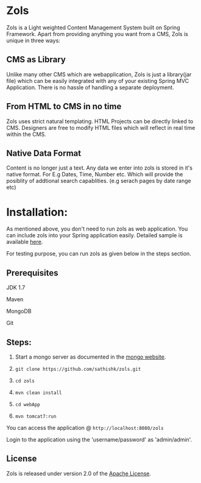 Zols
====

Zols is a Light weighted Content Management System built on Spring Framework. Apart from providing anything you want from a CMS, Zols is unique in three ways:

## CMS as Library
Unlike many other CMS which are webapplication, Zols is just a library(jar file) which can be easily integrated with any of your existing Spring MVC Application. There is no hassle of handling a separate deployment. 

## From HTML to CMS in no time
Zols uses strict natural templating. HTML Projects can be directly linked to CMS. Designers are free to modify HTML files which will reflect in real time within the CMS.

## Native Data Format
Content is no longer just a text. Any data we enter into zols is stored in it's native format. For E.g Dates, Time, Number etc. Which will provide the posiblity of addtional search capablities. (e.g serach pages by date range etc)

Installation:
==========

As mentioned above, you don't need to run zols as web application. You can include zols into your Spring application easily. Detailed sample is available [here][].

For testing purpose, you can run zols as given below in the steps section.

Prerequisites
-------------
JDK 1.7

Maven

MongoDB

Git

Steps:
---------------

1) Start a mongo server as documented in the [mongo website][]. 

2) `git clone https://github.com/sathishk/zols.git`

3) `cd zols`

4) `mvn clean install`

5) `cd webApp`

6) `mvn tomcat7:run`

You can access the application @ `http://localhost:8080/zols`

Login to the application using the 'username/password' as 'admin/admin'.

## License
Zols is released under version 2.0 of the [Apache License][].

[here]:https://github.com/sathishk/zols-sample
[mongo website]: https://www.mongodb.org/‎
[Apache License]: http://www.apache.org/licenses/LICENSE-2.0
